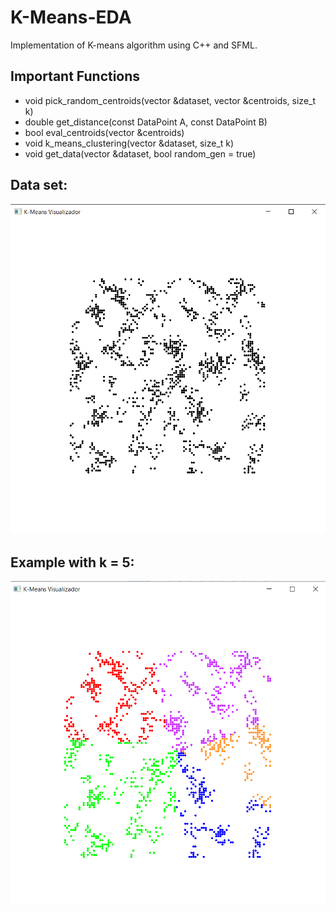 # K-Means-EDA
Implementation of K-means algorithm using C++ and SFML.
## Important Functions
* void pick_random_centroids(vector<DataPoint> &dataset, vector<DataPoint> &centroids, size_t k)
* double get_distance(const DataPoint A, const DataPoint B)
* bool eval_centroids(vector<DataPoint> &centroids)
* void k_means_clustering(vector<DataPoint> &dataset, size_t k)
* void get_data(vector<DataPoint> &dataset, bool random_gen = true)

## Data set:
![Conjunto de datos sin agrupar](/assets/asset_1_no_cluster.png?raw=true "Visualizador sin agrupación de datos")
## Example with k = 5:
![Conjunto de datos agrupados](/assets/asset_2_ok_cluster.png?raw=true "Agrupación por k-means")
